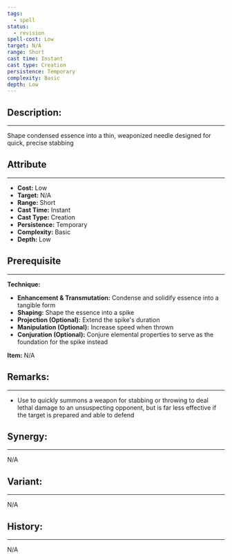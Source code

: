 ```yaml
---
tags:
  - spell
status:
  - revision
spell-cost: Low
target: N/A
range: Short
cast time: Instant
cast type: Creation
persistence: Temporary
complexity: Basic
depth: Low
---
```

## Description:  
---  
Shape condensed essence into a thin, weaponized needle designed for quick, precise stabbing  
  
## Attribute  
___  
- __Cost:__ Low  
- __Target:__ N/A  
- __Range:__ Short  
- __Cast Time:__ Instant  
- __Cast Type:__ Creation  
- __Persistence:__ Temporary  
- __Complexity:__ Basic  
- __Depth:__ Low  
  
## Prerequisite  
___  
  
__Technique:__  
  
- __Enhancement & Transmutation:__ Condense and solidify essence into a tangible form  
- __Shaping:__ Shape the essence into a spike  
- __Projection (Optional):__ Extend the spike's duration  
- __Manipulation (Optional):__ Increase speed when thrown  
- __Conjuration (Optional):__ Conjure elemental properties to serve as the foundation for the spike instead  
  
__Item:__ N/A  
  
## Remarks:  
___  
- Use to quickly summons a weapon for stabbing or throwing to deal lethal damage to an unsuspecting opponent, but is far less effective if the target is prepared and able to defend  
  
## Synergy:  
___  
N/A  
  
## Variant:  
___  
N/A  
  
## History:  
___  
N/A